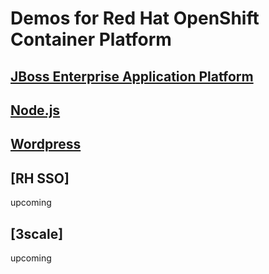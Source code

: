 # Demos for Red Hat OpenShift Container Platform

## [JBoss Enterprise Application Platform](eap/)
## [Node.js](nodejs/)
## [Wordpress](wp/)
## [RH SSO]
upcoming
## [3scale]
upcoming
